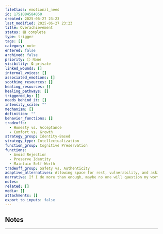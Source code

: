 ```yaml
---
fileClass: emotional_need
id: 1751084584050
created: 2025-06-27 23:23
last_modified: 2025-06-27 23:23
title: Overachievement
status: 🟩 complete
type: trigger
tags: []
category: note
entered: false
archived: false
priority: ⚪ None
visibility: 🔒 private
linked_wounds: []
internal_voices: []
associated_emotions: []
soothing_resources: []
healing_resources: []
healing_pathways: []
triggered_by: []
needs_behind_it: []
intensity_scale: ""
mechanism: []
definition: ""
behavior_functions: []
tradeoffs:
  - Honesty vs. Acceptance
  - Comfort vs. Growth
strategy_group: Identity-Based
strategy_type: Intellectualization
function_group: Cognitive Preservation
functions:
  - Avoid Rejection
  - Preserve Identity
  - Maintain Self-Worth
tradeoff_group: Safety vs. Authenticity
adaptive_alternatives: Allowing space for rest, vulnerability, and asking for help without shame
narrative: If I do more than enough, maybe no one will question my worth.
notes: 
related: []
media: []
attachments: []
export_to_inputs: false
---
```


## Notes
---


